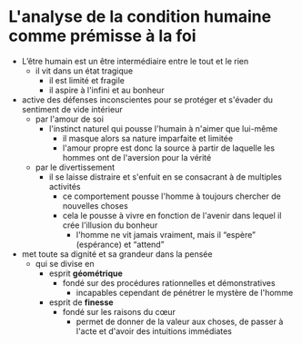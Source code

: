 # L'analyse de la condition humaine comme prémisse à la foi

- L’être humain est un être intermédiaire entre le tout et le rien
  - il vit dans un état tragique
    - il est limité et fragile
    - il aspire à l'infini et au bonheur
- active des défenses inconscientes pour se protéger et s'évader du sentiment de vide intérieur
  - par l'amour de soi
    - l'instinct naturel qui pousse l'humain à n'aimer que lui-même
      - il masque alors sa nature imparfaite et limitée
      - l'amour propre est donc la source à partir de laquelle les hommes ont de l'aversion pour la vérité
  - par le divertissement
    - il se laisse distraire et s'enfuit en se consacrant à de multiples activités
      - ce comportement pousse l'homme à toujours chercher de nouvelles choses
      - cela le pousse à vivre en fonction de l'avenir dans lequel il crée l'illusion du bonheur
        - l'homme ne vit jamais vraiment, mais il “espère” (espérance) et “attend”
- met toute sa dignité et sa grandeur dans la pensée
  - qui se divise en
    - esprit **géométrique**
      - fondé sur des procédures rationnelles et démonstratives
        - incapables cependant de pénétrer le mystère de l'homme
    - esprit de **finesse**
      - fondé sur les raisons du cœur
        - permet de donner de la valeur aux choses, de passer à l'acte et d'avoir des intuitions immédiates

